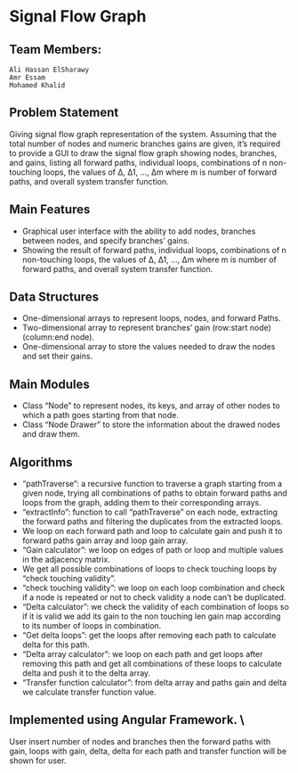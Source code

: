 # Signal Flow Graph

## Team Members:
    Ali Hassan ElSharawy
    Amr Essam
    Mohamed Khalid

## Problem Statement
  Giving signal flow graph representation of the system. Assuming that the total number of nodes and numeric branches gains are given, it’s required to provide a GUI     to draw the signal flow graph showing nodes, branches, and gains, listing all forward paths, individual loops, combinations of n non-touching loops, the values of Δ,   Δ1, ..., Δm where m is number of forward paths, and overall system transfer function.

## Main Features
  - Graphical user interface with the ability to add nodes, branches between nodes, and specify branches’ gains.
  - Showing the result of forward paths, individual loops, combinations of n non-touching loops, the values of Δ, Δ1, ..., Δm where m is number of forward paths, and       overall system transfer function.
    
## Data Structures
  - One-dimensional arrays to represent loops, nodes, and forward Paths.
  - Two-dimensional array to represent branches’ gain (row:start node) (column:end node).
  - One-dimensional array to store the values needed to draw the nodes and set their gains.
    
## Main Modules
  - Class “Node” to represent nodes, its keys, and array of other nodes to which a path goes starting from that node.
  - Class “Node Drawer” to store the information about the drawed nodes and draw them.

## Algorithms
  - “pathTraverse”: a recursive function to traverse a graph starting from a given node, trying all combinations of paths to obtain forward paths and loops from the      graph, adding them to their corresponding arrays.
  - “extractInfo”: function to call “pathTraverse” on each node, extracting the forward paths and filtering the duplicates from the extracted loops.
  - We loop on each forward path and loop to calculate gain and push it to forward paths gain array and loop gain array.
  - “Gain calculator”: we loop on edges of path or loop and multiple values in the adjacency matrix.
  - We get all possible combinations of loops to check touching loops by “check touching validity”.
  - “check touching validity”: we loop on each loop combination and check if a node is repeated or not to check validity a node can’t be duplicated.
  - “Delta calculator”: we check the validity of each combination of loops so if it is valid we add its gain to the non touching len gain map according to its number       of loops in combination.
  - “Get delta loops”: get the loops after removing each path to calculate delta for this path.
  - “Delta array calculator”: we loop on each path and get loops after removing this path and get all combinations of these loops to calculate delta and push it to         the delta array.
  - “Transfer function calculator”: from delta array and paths gain and delta we calculate transfer function value.

## Implemented using Angular Framework. \

User insert number of nodes and branches then the forward paths with gain, loops with gain, delta, delta for each path and transfer function will be shown for user.
